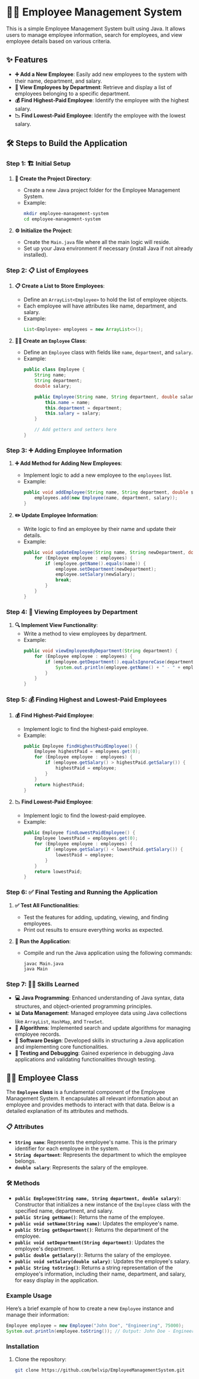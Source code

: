 # 👨‍💼 Employee Management System

This is a simple Employee Management System built using Java. It allows users to manage employee information, search for employees, and view employee details based on various criteria.

## ✨ Features

- **➕ Add a New Employee**: Easily add new employees to the system with their name, department, and salary.
- **🏢 View Employees by Department**: Retrieve and display a list of employees belonging to a specific department.
- **💰 Find Highest-Paid Employee**: Identify the employee with the highest salary.
- **📉 Find Lowest-Paid Employee**: Identify the employee with the lowest salary.

## 🛠️ Steps to Build the Application

### Step 1: 🏗️ Initial Setup
1. **📂 Create the Project Directory**:
    - Create a new Java project folder for the Employee Management System.
    - Example:
      ```bash
      mkdir employee-management-system
      cd employee-management-system
      ```

2. **⚙️ Initialize the Project**:
    - Create the `Main.java` file where all the main logic will reside.
    - Set up your Java environment if necessary (install Java if not already installed).

### Step 2: 📋 List of Employees
1. **📋 Create a List to Store Employees**:
    - Define an `ArrayList<Employee>` to hold the list of employee objects.
    - Each employee will have attributes like name, department, and salary.
    - Example:
      ```java
      List<Employee> employees = new ArrayList<>();
      ```

2. **👨‍💻 Create an `Employee` Class**:
    - Define an `Employee` class with fields like `name`, `department`, and `salary`.
    - Example:
      ```java
      public class Employee {
          String name;
          String department;
          double salary;

          public Employee(String name, String department, double salary) {
              this.name = name;
              this.department = department;
              this.salary = salary;
          }

          // Add getters and setters here
      }
      ```

### Step 3: ➕ Adding Employee Information
1. **➕ Add Method for Adding New Employees**:
    - Implement logic to add a new employee to the `employees` list.
    - Example:
      ```java
      public void addEmployee(String name, String department, double salary) {
          employees.add(new Employee(name, department, salary));
      }
      ```

2. **✏️ Update Employee Information**:
    - Write logic to find an employee by their name and update their details.
    - Example:
      ```java
      public void updateEmployee(String name, String newDepartment, double newSalary) {
          for (Employee employee : employees) {
              if (employee.getName().equals(name)) {
                  employee.setDepartment(newDepartment);
                  employee.setSalary(newSalary);
                  break;
              }
          }
      }
      ```

### Step 4: 🏢 Viewing Employees by Department
1. **🔍 Implement View Functionality**:
    - Write a method to view employees by department.
    - Example:
      ```java
      public void viewEmployeesByDepartment(String department) {
          for (Employee employee : employees) {
              if (employee.getDepartment().equalsIgnoreCase(department)) {
                  System.out.println(employee.getName() + " - " + employee.getDepartment() + " - Salary: " + employee.getSalary());
              }
          }
      }
      ```

### Step 5: 💰 Finding Highest and Lowest-Paid Employees
1. **💰 Find Highest-Paid Employee**:
    - Implement logic to find the highest-paid employee.
    - Example:
      ```java
      public Employee findHighestPaidEmployee() {
          Employee highestPaid = employees.get(0);
          for (Employee employee : employees) {
              if (employee.getSalary() > highestPaid.getSalary()) {
                  highestPaid = employee;
              }
          }
          return highestPaid;
      }
      ```

2. **📉 Find Lowest-Paid Employee**:
    - Implement logic to find the lowest-paid employee.
    - Example:
      ```java
      public Employee findLowestPaidEmployee() {
          Employee lowestPaid = employees.get(0);
          for (Employee employee : employees) {
              if (employee.getSalary() < lowestPaid.getSalary()) {
                  lowestPaid = employee;
              }
          }
          return lowestPaid;
      }
      ```

### Step 6: ✅ Final Testing and Running the Application
1. **✅ Test All Functionalities**:
    - Test the features for adding, updating, viewing, and finding employees.
    - Print out results to ensure everything works as expected.

2. **🚀 Run the Application**:
    - Compile and run the Java application using the following commands:
      ```bash
      javac Main.java
      java Main
      ```

### Step 7: 🧑‍💻 Skills Learned
- **💻 Java Programming**: Enhanced understanding of Java syntax, data structures, and object-oriented programming principles.
- **📊 Data Management**: Managed employee data using Java collections like `ArrayList`, `HashMap`, and `TreeSet`.
- **🧠 Algorithms**: Implemented search and update algorithms for managing employee records.
- **🔨 Software Design**: Developed skills in structuring a Java application and implementing core functionalities.
- **🐞 Testing and Debugging**: Gained experience in debugging Java applications and validating functionalities through testing.

## 👨‍💼 Employee Class

The **`Employee` class** is a fundamental component of the Employee Management System. It encapsulates all relevant information about an employee and provides methods to interact with that data. Below is a detailed explanation of its attributes and methods.

### 📋 Attributes

- **`String name`**: Represents the employee's name. This is the primary identifier for each employee in the system.
- **`String department`**: Represents the department to which the employee belongs.
- **`double salary`**: Represents the salary of the employee.

### 🛠️ Methods

- **`public Employee(String name, String department, double salary)`**: Constructor that initializes a new instance of the `Employee` class with the specified name, department, and salary.
- **`public String getName()`**: Returns the name of the employee.
- **`public void setName(String name)`**: Updates the employee's name.
- **`public String getDepartment()`**: Returns the department of the employee.
- **`public void setDepartment(String department)`**: Updates the employee's department.
- **`public double getSalary()`**: Returns the salary of the employee.
- **`public void setSalary(double salary)`**: Updates the employee's salary.
- **`public String toString()`**: Returns a string representation of the employee's information, including their name, department, and salary, for easy display in the application.

### Example Usage

Here’s a brief example of how to create a new `Employee` instance and manage their information:

```java
Employee employee = new Employee("John Doe", "Engineering", 75000);
System.out.println(employee.toString()); // Output: John Doe - Engineering - Salary: 75000.0
```
### Installation
1. Clone the repository:
   ```bash
   git clone https://github.com/belvip/EmployeeManagementSystem.git
